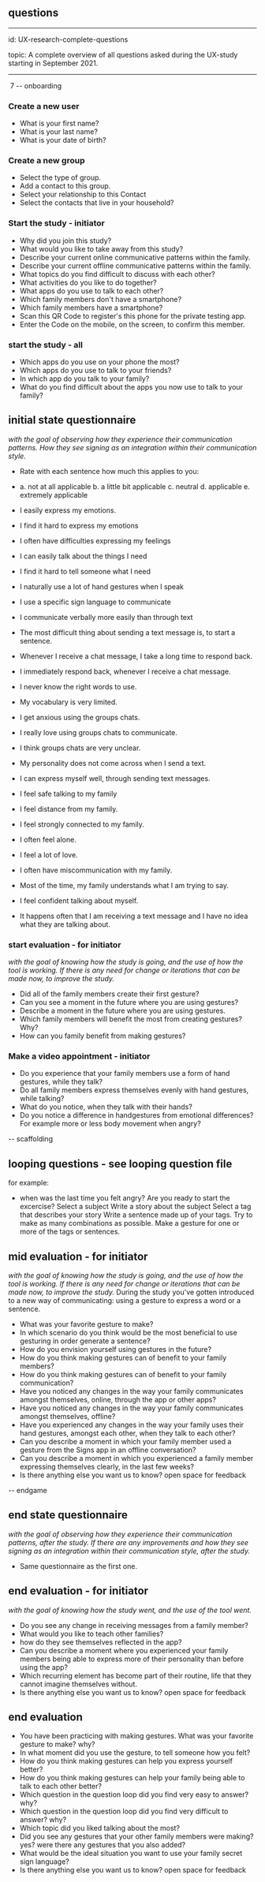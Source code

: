 ## questions

----------

id: UX-research-complete-questions

topic: A complete overview of all questions asked during the UX-study starting in September 2021.

----------
​
7
-- onboarding

### Create a new user
- What is your first name? 
- What is your last name?
- What is your date of birth?


### Create a new group
- Select the type of group.
- Add a contact to this group.
- Select your relationship to this Contact
- Select the contacts that live in your household?


### Start the study - initiator
- Why did you join this study?
- What would you like to take away from this study?
- Describe your current online communicative patterns within the family.
- Describe your current offline communicative patterns within the family.
- What topics do you find difficult to discuss with each other?
- What activities do you like to do together?
- What apps do you use to talk to each other?
- Which family members don't have a smartphone?
- Which family members have a smartphone?
- Scan this QR Code to register's this phone for the private testing app.
- Enter the Code on the mobile, on the screen, to confirm this member.


### start the study - all
- Which apps do you use on your phone the most?
- Which apps do you use to talk to your friends?
- In which app do you talk to your family?
- What do you find difficult about the apps you now use to talk to your family?


## initial state questionnaire
*with the goal of observing how they experience their communication patterns. How they see signing as an integration within their communication style.*
- Rate with each sentence how much this applies to you:
- 	a. not at all applicable
	b. a little bit applicable
	c. neutral 
	d. applicable
	e. extremely applicable

- I easily express my emotions.
- I find it hard to express my emotions
- I often have difficulties expressing my feelings
- I can easily talk about the things I need
- I find it hard to tell someone what I need
- I naturally use a lot of hand gestures when I speak
- I use a specific sign language to communicate
- I communicate verbally more easily than through text
- The most difficult thing about sending a text message is, to start a sentence.
- Whenever I receive a chat message, I take a long time to respond back.
- I immediately respond back, whenever I receive a chat message.
- I never know the right words to use.
- My vocabulary is very limited.
- I get anxious using the groups chats.
- I really love using groups chats to communicate.
- I think groups chats are very unclear.
- My personality does not come across when I send a text.
- I can express myself well, through sending text messages.
- I feel safe talking to my family
- I feel distance from my family.
- I feel strongly connected to my family.
- I often feel alone.
- I feel a lot of love.
- I often have miscommunication with my family.
- Most of the time, my family understands what I am trying to say.
- I feel confident talking about myself.
- It happens often that I am receiving a text message and I have no idea what they are talking about.


### start evaluation - for initiator
*with the goal of knowing how the study is going, and the use of how the tool is working. If there is any need for change or iterations that can be made now, to improve the study.*
- Did all of the family members create their first gesture?
- Can you see a moment in the future where you are using gestures?
- Describe a moment in the future where you are using gestures.
- Which family members will benefit the most from creating gestures? Why?
- How can you family benefit from making gestures?

### Make a video appointment - initiator
- Do you experience that your family members use a form of hand gestures, while they talk?
- Do all family members express themselves evenly with hand gestures, while talking?
- What do you notice, when they talk with their hands?
- Do you notice a difference in handgestures from emotional differences? For example more or less body movement when angry?

-- scaffolding

## looping questions - see looping question file
for example: 
- when was the last time you felt angry?
Are you ready to start the excercise?
Select a subject
Write a story about the subject
Select a tag that describes your story
Write a sentence made up of your tags. Try to make as many combinations as possible.
Make a gesture for one or more of the tags or sentences.

## mid evaluation - for initiator
*with the goal of knowing how the study is going, and the use of how the tool is working. If there is any need for change or iterations that can be made now, to improve the study.*
During the study you've gotten introduced to a new way of communicating: using a gesture to express a word or a sentence.
- What was your favorite gesture to make?
- In which scenario do you think would be the most beneficial to use gesturing in order generate a sentence?
- How do you envision yourself using gestures in the future?
- How do you think making gestures can of benefit to your family members?
- How do you think making gestures can of benefit to your family communication?
- Have you noticed any changes in the way your family communicates amongst themselves, online, through the app or other apps?
- Have you noticed any changes in the way your family communicates amongst themselves, offline?
- Have you experienced any changes in the way your family uses their hand gestures, amongst each other, when they talk to each other?
- Can you describe a moment in which your family member used a gesture from the Signs app in an offline conversation?
- Can you describe a moment in which you experienced a family member expressing themselves clearly, in the last few weeks?
- Is there anything else you want us to know? open space for feedback

-- endgame

## end state questionnaire
*with the goal of observing how they experience their communication patterns, after the study. If there are any improvements and how they see signing as an integration within their communication style, after the study.*
- Same questionnaire as the first one.

## end evaluation - for initiator
*with the goal of knowing how the study went, and the use of the tool went.*
- Do you see any change in receiving messages from a family member?
- What would you like to teach other families?
- how do they see themselves reflected in the app?
- Can you describe a moment where you experienced your family members being able to express more of their personality than before using the app?
- Which recurring element has become part of their routine, life that they cannot imagine themselves without.
- Is there anything else you want us to know? open space for feedback

## end evaluation 
- You have been practicing with making gestures. What was your favorite gesture to make? why?
- In what moment did you use the gesture, to tell someone how you felt?
- How do you think making gestures can help you express yourself better?
- How do you think making gestures can help your family being able to talk to each other better?
- Which question in the question loop did you find very easy to answer? why?
- Which question in the question loop did you find very difficult to answer? why?
- Which topic did you liked talking about the most?
- Did you see any gestures that your other family members were making? yes? were there any gestures that you also added?
- What would be the ideal situation you want to use your family secret sign language?
- Is there anything else you want us to know? open space for feedback
